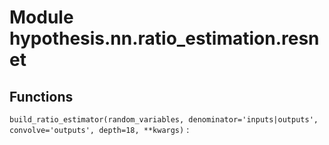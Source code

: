 Module hypothesis.nn.ratio_estimation.resnet
============================================

Functions
---------

    
`build_ratio_estimator(random_variables, denominator='inputs|outputs', convolve='outputs', depth=18, **kwargs)`
:
